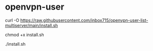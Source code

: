 # openvpn-user
 
 
curl -O https://raw.githubusercontent.com/inbox715/openvpn-user-list-multiserver/main/install.sh

chmod +x install.sh

./install.sh
